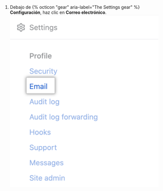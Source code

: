 1. Debajo de {% octicon "gear" aria-label="The Settings gear" %} **Configuración**, haz clic en **Correo electrónico**. ![Pestaña de correo elecrónico en la barra lateral de la cuenta empresarial](/assets/images/enterprise/configuration/enterprise-account-email-tab.png)
